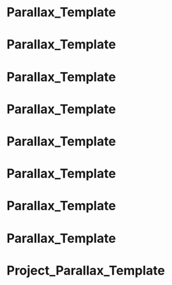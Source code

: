 # Parallax_Template
# Parallax_Template
# Parallax_Template
# Parallax_Template
# Parallax_Template
# Parallax_Template
# Parallax_Template
# Parallax_Template
# Project_Parallax_Template
